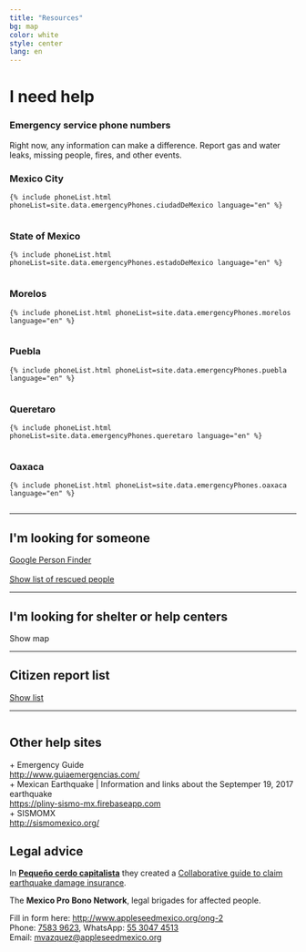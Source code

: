 ```yaml
---
title: "Resources"
bg: map
color: white
style: center
lang: en
---
```

<div class="row">
  <h1 class="title">I need <span class="black">help</span></h1>
</div>
<div class="row">
  <h3 class="subtitle pink">Emergency service phone numbers</h3>
  Right now, any information can make a difference. Report gas and water leaks, missing people, fires, and
  other events.
</div>
<div class="row">
  <div class="column one-half">
    <h3>Mexico City</h3>

    {% include phoneList.html phoneList=site.data.emergencyPhones.ciudadDeMexico language="en" %}
  </div>
  <div class="column one-half">
    <h3>State of Mexico</h3>

    {% include phoneList.html phoneList=site.data.emergencyPhones.estadoDeMexico language="en" %}
  </div>
</div>
<div class="row">
  <div class="column one-half">
    <h3>Morelos</h3>

    {% include phoneList.html phoneList=site.data.emergencyPhones.morelos language="en" %}
  </div>
  <div class="column one-half">
    <h3>Puebla</h3>

    {% include phoneList.html phoneList=site.data.emergencyPhones.puebla language="en" %}
  </div>
</div>
<div class="row">
  <div class="column one-half">
    <h3>Queretaro</h3>

    {% include phoneList.html phoneList=site.data.emergencyPhones.queretaro language="en" %}
  </div>
  <div class="column one-half">
    <h3>Oaxaca</h3>

    {% include phoneList.html phoneList=site.data.emergencyPhones.oaxaca language="en" %}
  </div>
</div>

<div class="row">
  <hr class="section-line">
  <h2 class="subtitle pink">I'm looking for someone</h2>
  <div class="icontain">
    <a class="btn" href="https://google.org/personfinder/2017-puebla-mexico-earthquake"
       target="_blank" rel="noopener noreferrer">Google Person Finder</a>
    <br>
    <br>
    <a class="btn" href="#" id="rescued-sheet-container-btn">Show list of rescued people</a>
  </div>
</div>
<div class="row">
  <div id="rescued-sheet-container"></div>
</div>
<div class="row">
  <hr class="section-line">
  <h2 class="subtitle pink">I'm looking for shelter or help centers</h2>
  <div class="icontain">
    <div id="critical-zones-container">
      <a class="btn" id="critical-zones-btn">Show map</a>
    </div>
  </div>
</div>
<div class="row" id="reports-sheet-container">
  <hr class="section-line">
  <h2 class="subtitle pink">Citizen report list</h2>
  <a class="btn" href="#" id="reports-sheet-container-btn">Show list</a>
</div>
<hr class="section-line">
<div class="row">
  <div class="one-half column">
    <h2 class="subtitle pink">Other help sites</h2>
    + Emergency Guide <br>
    <a target="_blank" rel="noopener noreferrer" href="http://www.guiaemergencias.com/">http://www.guiaemergencias.com/</a><br>
    + Mexican Earthquake | Information and links about the Septemper 19, 2017 earthquake <br>
    <a target="_blank" rel="noopener noreferrer" href="https://pliny-sismo-mx.firebaseapp.com">https://pliny-sismo-mx.firebaseapp.com</a><br>
    + SISMOMX<br>
    <a target="_blank" rel="noopener noreferrer" href="http://sismomexico.org/">http://sismomexico.org/</a><br>
  </div>

  <div class="one-half column">
    <h2 class="subtitle pink">Legal advice</h2>
    <p>In <a href="http://www.pequenocerdocapitalista.com/guia-reclamar-seguros-terremoto/" target="_blank"><strong>Pequeño cerdo capitalista</strong></a> they created a <a href="https://www.dropbox.com/s/pedizh9i2jivh3c/Guía%20para%20reclamar%20seguros%20por%20terremoto%20%202017.09.22.pdf?dl=1" target="_blank">Collaborative guide to claim earthquake damage insurance</a>.
    </p>
    <p> The <strong>Mexico Pro Bono Network</strong>, legal brigades for affected people.</p>
    <p>
      Fill in form here: <a href="http://www.appleseedmexico.org/ong-2" rel="noopener noreferrer" target="_blank">http://www.appleseedmexico.org/ong-2</a><br>
      Phone: <a href="tel:75839623">7583 9623</a>, WhatsApp: <a href="tel:5530474513">55 3047 4513</a> <br>
      Email: <a href="mailto:mvazquez@appleseedmexico.org">mvazquez@appleseedmexico.org</a>
    </p>
  </div>
</div>
